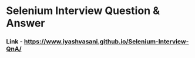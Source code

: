# Selenium Interview Question & Answer
### Link - https://www.iyashvasani.github.io/Selenium-Interview-QnA/
